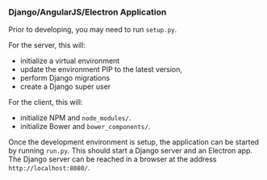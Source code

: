 ### Django/AngularJS/Electron Application

Prior to developing, you may need to run `setup.py`. 

For the server, this will:
  * initialize a virtual environment
  * update the environment PIP to the latest version,
  * perform Django migrations
  * create a Django super user

For the client, this will:
  * initialize NPM and `node_modules/`.
  * initialize Bower and `bower_components/`.

Once the development environment is setup, the application can be started by running `run.py`. This should start a Django server and an Electron app. The Django server can be reached in a browser at the address `http://localhost:8080/`.